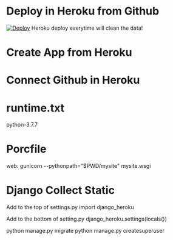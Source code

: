 # Deploy in Heroku from Github
[![Deploy](https://www.herokucdn.com/deploy/button.svg)](https://heroku.com/deploy?template=https://github.com/OttawaSTEM/Heroku-Django.git/)
Heroku deploy everytime will clean the data!

# Create App from Heroku

# Connect Github in Heroku

# runtime.txt
python-3.7.7

# Porcfile
web: gunicorn --pythonpath="$PWD/mysite" mysite.wsgi

# Django Collect Static
Add to the top of settings.py 
import django_heroku

Add to the bottom of setting.py 
django_heroku.settings(locals())


python manage.py migrate
python manage.py createsuperuser
